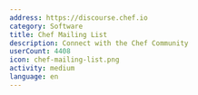 ```yaml
---
address: https://discourse.chef.io
category: Software
title: Chef Mailing List
description: Connect with the Chef Community
userCount: 4408
icon: chef-mailing-list.png
activity: medium
language: en
---
```

